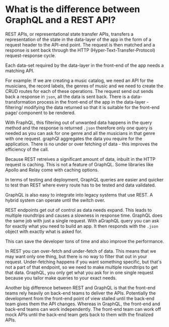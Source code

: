 # What is the difference between GraphQL and a REST API?

REST APIs, or representational state transfer APIs, transfers a representation of the state in the data-layer of the app in the form of a request header to the API-end point. The request is then matched and a response is sent back through the HTTP (Hyper-Text-Transfer-Protocol) request-response cycle.

Each data-set required by the data-layer in the front-end of the app needs a matching API.

For example: If we are creating a music catalog, we need an API for the musicians, the record labels, the genres of music and we need to create the CRUD routes for each of these operations. The request send out sends back a response in `json`, all the data is sent back. There is a data-transformation process in the front-end of the app in the data-layer - filtering/ modifying the data returned so that it is suitable for the front-end page/ component to be rendered.

With FraphQL, this filtering out of unwanted data happens in the query method and the response is returned `.json` therefore only one query is needed as you can ask for one genre and all the musicians in that genre with one request. graphQl aggregates the data you require for the application. There is no under or over fetching of data - this improves the efficiency of the call.

Because REST retreives a significant amount of data, inbuilt in the HTTP request is caching. This is not a feature of GraphQL. Some libraries like Apollo and Relay come with caching options.

In terms of testing and deployment, GraphQL queries are easier and quicker to test than REST where every route has to be tested and data validated.

GraphQL is also easy to integrate into legacy systems that use REST. A hybrid system can operate until the switch over.

REST endpoints get out of control as data needs expand. This leads to multiple roundtrips and causes a slowness in response time. GraphQL does the same job with just a single request. With  aGraphQL query you can ask for exactly what you need to build an app. It then responds with the `.json` object with exactly what is asked for. 

This can save the developer tons of time and also improve the performance. 

In REST you can over-fetch and under-fetch of data. This means that we may want only one thing, but there is no way to filter that out in your request. Under-fetching happens if you want something specific, but that's not a part of that endpoint, so we need to make multiple roundtrips to get that data. GraphQL, you only get what you ask for in one single request because you tailor make queries to your exact needs. 

Another big difference between REST and GraphQL is that the front-end teams rely heavily on back-end teams to deliver the APIs. Potentially the development from the front-end point of view stalled until the back-end team gives them the API changes. Whereas in GraphQL, the front-end and back-end teams can work independently. The front-end team can work off mock APIs until the back-end team gets back to them with the finalized APIs. 
